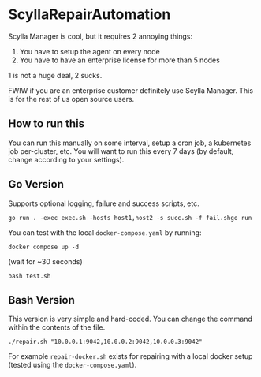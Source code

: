 # ScyllaRepairAutomation

Scylla Manager is cool, but it requires 2 annoying things:

1. You have to setup the agent on every node
2. You have to have an enterprise license for more than 5 nodes

1 is not a huge deal, 2 sucks.

FWIW if you are an enterprise customer definitely use Scylla Manager. This is for the rest of us open source users.

## How to run this

You can run this manually on some interval, setup a cron job, a kubernetes job per-cluster, etc. You will want to run this every 7 days (by default, change according to your settings).

## Go Version

Supports optional logging, failure and success scripts, etc.

```
go run . -exec exec.sh -hosts host1,host2 -s succ.sh -f fail.shgo run
```

You can test with the local `docker-compose.yaml` by running:

```
docker compose up -d
```

(wait for ~30 seconds)

```
bash test.sh
```

## Bash Version

This version is very simple and hard-coded. You can change the command within the contents of the file.

```
./repair.sh "10.0.0.1:9042,10.0.0.2:9042,10.0.0.3:9042"
```

For example `repair-docker.sh` exists for repairing with a local docker setup (tested using the `docker-compose.yaml`).

